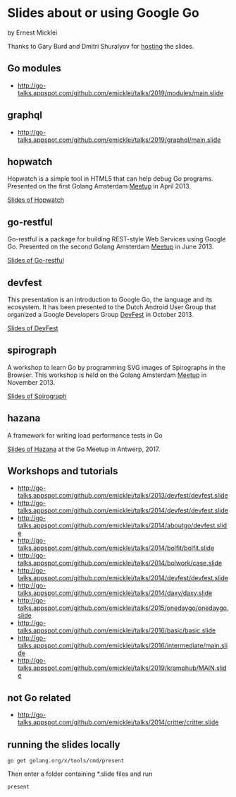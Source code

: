 Slides about or using Google Go
======================
by Ernest Micklei

Thanks to Gary Burd and Dmitri Shuralyov for [hosting](http://go-talks.appspot.com/) the slides.


## Go modules

- http://go-talks.appspot.com/github.com/emicklei/talks/2019/modules/main.slide

## graphql

- http://go-talks.appspot.com/github.com/emicklei/talks/2019/graphql/main.slide

## hopwatch
Hopwatch is a simple tool in HTML5 that can help debug Go programs. 
Presented on the first Golang Amsterdam [Meetup](http://www.meetup.com/golang-amsterdam/events/109112552/) in April 2013.

[Slides of Hopwatch](http://go-talks.appspot.com/github.com/emicklei/talks/2013/hopwatch/hopwatch.slide)

## go-restful
Go-restful is a package for building REST-style Web Services using Google Go.
Presented on the second Golang Amsterdam [Meetup](http://www.meetup.com/golang-amsterdam/events/109434672/) in June 2013.
 
[Slides of Go-restful](http://go-talks.appspot.com/github.com/emicklei/talks/2013/go-restful/june2013.slide)

## devfest
This presentation is an introduction to Google Go, the language and its ecosystem. It has been presented to the Dutch Android User Group that organized a Google Developers Group [DevFest](http://www.eventbrite.com/e/gdg-devfest-netherlands-tickets-8084351513?aff=eorg) in October 2013.

[Slides of DevFest](http://go-talks.appspot.com/github.com/emicklei/talks/2013/devfest/devfest.slide)

## spirograph
A workshop to learn Go by programming SVG images of Spirographs in the Browser. This workshop is held on the Golang Amsterdam [Meetup](http://www.meetup.com/golang-amsterdam/events/147302682/) in November 2013.

[Slides of Spirograph](http://go-talks.appspot.com/github.com/emicklei/talks/2013/spirograph/spiro.slide)

## hazana
A framework for writing load performance tests in Go

[Slides of Hazana](http://go-talks.appspot.com/github.com/emicklei/talks/2017/hazana/basic.slide) at the Go Meetup in Antwerp, 2017.

## Workshops and tutorials

- http://go-talks.appspot.com/github.com/emicklei/talks/2013/devfest/devfest.slide
- http://go-talks.appspot.com/github.com/emicklei/talks/2014/devfest/devfest.slide
- http://go-talks.appspot.com/github.com/emicklei/talks/2014/aboutgo/devfest.slide
- http://go-talks.appspot.com/github.com/emicklei/talks/2014/bolfit/bolfit.slide
- http://go-talks.appspot.com/github.com/emicklei/talks/2014/bolwork/case.slide
- http://go-talks.appspot.com/github.com/emicklei/talks/2014/devfest/devfest.slide
- http://go-talks.appspot.com/github.com/emicklei/talks/2014/daxy/daxy.slide
- http://go-talks.appspot.com/github.com/emicklei/talks/2015/onedaygo/onedaygo.slide
- http://go-talks.appspot.com/github.com/emicklei/talks/2016/basic/basic.slide
- http://go-talks.appspot.com/github.com/emicklei/talks/2016/intermediate/main.slide
- http://go-talks.appspot.com/github.com/emicklei/talks/2019/kramphub/MAIN.slide

## not Go related

- http://go-talks.appspot.com/github.com/emicklei/talks/2014/critter/critter.slide

## running the slides locally

    go get golang.org/x/tools/cmd/present

Then enter a folder containing *.slide files and run

    present
